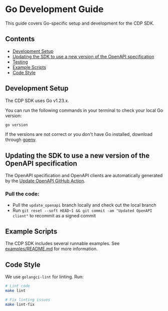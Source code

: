 # Go Development Guide

This guide covers Go-specific setup and development for the CDP SDK.

## Contents

- [Development Setup](#development-setup)
- [Updating the SDK to use a new version of the OpenAPI specification](#updating-the-sdk-to-use-a-new-version-of-the-openapi-specification)
- [Testing](#testing)
- [Example Scripts](#example-scripts)
- [Code Style](#code-style)

## Development Setup

The CDP SDK uses Go v1.23.x.

You can run the following commands in your terminal to check your local Go version:

```bash
go version
```

If the versions are not correct or you don't have Go installed, download through [goenv](https://github.com/go-nv/goenv).

## Updating the SDK to use a new version of the OpenAPI specification

The OpenAPI specification and OpenAPI clients are automatically generated by the [Update OpenAPI GitHub Action](https://github.com/coinbase/cdp-sdk/actions/workflows/update_openapi.yml).

### Pull the code:

- Pull the `update_openapi` branch locally and check out the local branch
- Run `git reset --soft HEAD~1 && git commit -am "Updated OpenAPI client"` to recommit as a signed commit

## Example Scripts

The CDP SDK includes several runnable examples. See [examples/README.md](../examples/go/README.md) for more information.

## Code Style

We use `golangci-lint` for linting. Run:

```bash
# Lint code
make lint

# Fix linting issues
make lint-fix
```
